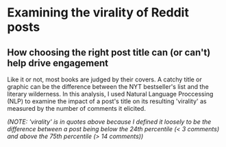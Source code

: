 # Examining the virality of Reddit posts
## How choosing the right post title can (or can't) help drive engagement

Like it or not, most books are judged by their covers. A catchy title or graphic can be the difference between the NYT bestseller's list and the literary wilderness. In this analysis, I used Natural Language Proccessing (NLP) to examine the impact of a post's title on its resulting 'virality' as measured by the number of comments it elicited.

*(NOTE: 'virality' is in quotes above because I defined it loosely to be the difference between a post being below the 24th percentile (< 3 comments) and above the 75th percentile (> 14 comments))*
